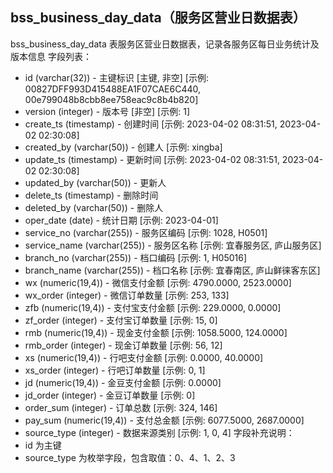 ## bss_business_day_data（服务区营业日数据表）
bss_business_day_data 表服务区营业日数据表，记录各服务区每日业务统计及版本信息
字段列表：
- id (varchar(32)) - 主键标识 [主键, 非空] [示例: 00827DFF993D415488EA1F07CAE6C440, 00e799048b8cbb8ee758eac9c8b4b820]
- version (integer) - 版本号 [非空] [示例: 1]
- create_ts (timestamp) - 创建时间 [示例: 2023-04-02 08:31:51, 2023-04-02 02:30:08]
- created_by (varchar(50)) - 创建人 [示例: xingba]
- update_ts (timestamp) - 更新时间 [示例: 2023-04-02 08:31:51, 2023-04-02 02:30:08]
- updated_by (varchar(50)) - 更新人
- delete_ts (timestamp) - 删除时间
- deleted_by (varchar(50)) - 删除人
- oper_date (date) - 统计日期 [示例: 2023-04-01]
- service_no (varchar(255)) - 服务区编码 [示例: 1028, H0501]
- service_name (varchar(255)) - 服务区名称 [示例: 宜春服务区, 庐山服务区]
- branch_no (varchar(255)) - 档口编码 [示例: 1, H05016]
- branch_name (varchar(255)) - 档口名称 [示例: 宜春南区, 庐山鲜徕客东区]
- wx (numeric(19,4)) - 微信支付金额 [示例: 4790.0000, 2523.0000]
- wx_order (integer) - 微信订单数量 [示例: 253, 133]
- zfb (numeric(19,4)) - 支付宝支付金额 [示例: 229.0000, 0.0000]
- zf_order (integer) - 支付宝订单数量 [示例: 15, 0]
- rmb (numeric(19,4)) - 现金支付金额 [示例: 1058.5000, 124.0000]
- rmb_order (integer) - 现金订单数量 [示例: 56, 12]
- xs (numeric(19,4)) - 行吧支付金额 [示例: 0.0000, 40.0000]
- xs_order (integer) - 行吧订单数量 [示例: 0, 1]
- jd (numeric(19,4)) - 金豆支付金额 [示例: 0.0000]
- jd_order (integer) - 金豆订单数量 [示例: 0]
- order_sum (integer) - 订单总数 [示例: 324, 146]
- pay_sum (numeric(19,4)) - 支付总金额 [示例: 6077.5000, 2687.0000]
- source_type (integer) - 数据来源类别 [示例: 1, 0, 4]
字段补充说明：
- id 为主键
- source_type 为枚举字段，包含取值：0、4、1、2、3